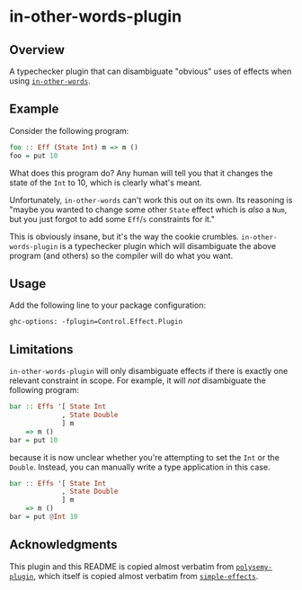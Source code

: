 # in-other-words-plugin

## Overview

A typechecker plugin that can disambiguate "obvious" uses of effects when using
[`in-other-words`](https://hackage.haskell.org/package/in-other-words).


## Example

Consider the following program:

```haskell
foo :: Eff (State Int) m => m ()
foo = put 10
```

What does this program do? Any human will tell you that it changes the state of
the `Int` to 10, which is clearly what's meant.

Unfortunately, `in-other-words` can't work this out on its own. Its reasoning is
"maybe you wanted to change some other `State` effect which is *also* a `Num`,
but you just forgot to add some `Eff`/`s` constraints for it."

This is obviously insane, but it's the way the cookie crumbles.
`in-other-words-plugin` is a typechecker plugin which will disambiguate the above
program (and others) so the compiler will do what you want.


## Usage

Add the following line to your package configuration:

```
ghc-options: -fplugin=Control.Effect.Plugin
```


## Limitations

`in-other-words-plugin` will only disambiguate effects if there is exactly one
relevant constraint in scope. For example, it will *not* disambiguate the
following program:

```haskell
bar :: Effs '[ State Int
             , State Double
             ] m
    => m ()
bar = put 10
```

because it is now unclear whether you're attempting to set the `Int` or the
`Double`. Instead, you can manually write a type application in this case.

```haskell
bar :: Effs '[ State Int
             , State Double
             ] m
    => m ()
bar = put @Int 10
```

## Acknowledgments

This plugin and this README is copied almost verbatim from
[`polysemy-plugin`](https://hackage.haskell.org/package/polysemy-plugin),
which itself is copied almost verbatim from [`simple-effects`](https://hackage.haskell.org/package/simple-effects).

